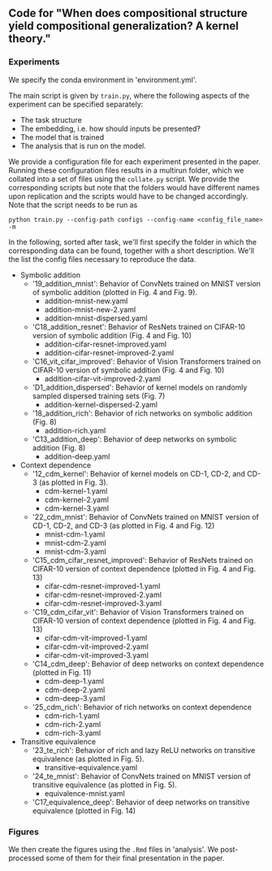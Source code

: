 ## Code for "When does compositional structure yield compositional generalization? A kernel theory."

### Experiments

We specify the conda environment in 'environment.yml'.

The main script is given by ``train.py``, where the following aspects of the experiment can be specified separately:
- The task structure
- The embedding, i.e. how should inputs be presented?
- The model that is trained
- The analysis that is run on the model.

We provide a configuration file for each experiment presented in the paper. Running these configuration files results in a multirun folder, which we collated into a set of files using the ``collate.py`` script. We provide the corresponding scripts but note that the folders would have different names upon replication and the scripts would have to be changed accordingly. Note that the script needs to be run as

``python train.py --config-path configs --config-name <config_file_name> -m``

In the following, sorted after task, we'll first specify the folder in which the corresponding data can be found, together with a short description. We'll the list the config files necessary to reproduce the data.

- Symbolic addition
  - '19_addition_mnist': Behavior of ConvNets trained on MNIST version of symbolic addition (plotted in Fig. 4 and Fig. 9).
    - addition-mnist-new.yaml
    - addition-mnist-new-2.yaml
    - addition-mnist-dispersed.yaml
  - 'C18_addition_resnet': Behavior of ResNets trained on CIFAR-10 version of symbolic addition (Fig. 4 and Fig. 10)
    - addition-cifar-resnet-improved.yaml
    - addition-cifar-resnet-improved-2.yaml
  - 'C16_vit_cifar_improved': Behavior of Vision Transformers trained on CIFAR-10 version of symbolic addition (Fig. 4 and Fig. 10)
    - addition-cifar-vit-improved-2.yaml
  - 'D1_addition_dispersed': Behavior of kernel models on randomly sampled dispersed training sets (Fig. 7)
    - addition-kernel-dispersed-2.yaml
  - '18_addition_rich': Behavior of rich networks on symbolic addition (Fig. 8)
    - addition-rich.yaml
  - 'C13_addition_deep': Behavior of deep networks on symbolic addition (Fig. 8)
    - addition-deep.yaml
- Context dependence
  - '12_cdm_kernel': Behavior of kernel models on CD-1, CD-2, and CD-3 (as plotted in Fig. 3).
    - cdm-kernel-1.yaml
    - cdm-kernel-2.yaml
    - cdm-kernel-3.yaml
  - '22_cdm_mnist': Behavior of ConvNets trained on MNIST version of CD-1, CD-2, and CD-3 (as plotted in Fig. 4 and Fig. 12)
    - mnist-cdm-1.yaml
    - mnist-cdm-2.yaml
    - mnist-cdm-3.yaml
  - 'C15_cdm_cifar_resnet_improved': Behavior of ResNets trained on CIFAR-10 version of context dependence (plotted in Fig. 4 and Fig. 13)
    - cifar-cdm-resnet-improved-1.yaml
    - cifar-cdm-resnet-improved-2.yaml
    - cifar-cdm-resnet-improved-3.yaml
  - 'C19_cdm_cifar_vit': Behavior of Vision Transformers trained on CIFAR-10 version of context dependence (plotted in Fig. 4 and Fig. 13)
    - cifar-cdm-vit-improved-1.yaml
    - cifar-cdm-vit-improved-2.yaml
    - cifar-cdm-vit-improved-3.yaml
  - 'C14_cdm_deep': Behavior of deep networks on context dependence (plotted in Fig. 11)
    - cdm-deep-1.yaml
    - cdm-deep-2.yaml
    - cdm-deep-3.yaml
  - '25_cdm_rich': Behavior of rich networks on context dependence
    - cdm-rich-1.yaml
    - cdm-rich-2.yaml
    - cdm-rich-3.yaml
- Transitive equivalence
  - '23_te_rich': Behavior of rich and lazy ReLU networks on transitive equivalence (as plotted in Fig. 5).
    - transitive-equivalence.yaml
  - '24_te_mnist': Behavior of ConvNets trained on MNIST version of transitive equivalence (as plotted in Fig. 5).
    - equivalence-mnist.yaml
  - 'C17_equivalence_deep': Behavior of deep networks on transitive equivalence (plotted in Fig. 14)

### Figures

We then create the figures using the `.Rmd` files in 'analysis'. We post-processed some of them for their final presentation in the paper.
